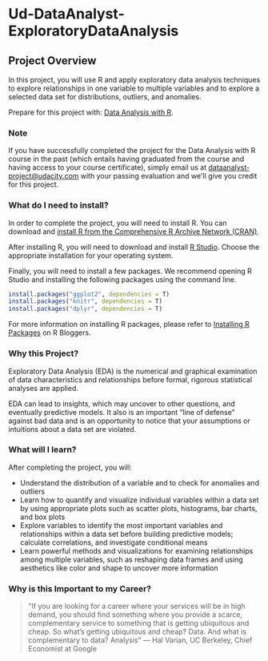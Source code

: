 # Ud-DataAnalyst-ExploratoryDataAnalysis

## Project Overview
In this project, you will use R and apply exploratory data analysis techniques to explore relationships in one variable to multiple variables and to explore a selected data set for distributions, outliers, and anomalies.

Prepare for this project with: [Data Analysis with R](https://classroom.udacity.com/courses/ud651).

### Note
If you have successfully completed the project for the Data Analysis with R course in the past (which entails having graduated from the course and having access to your course certificate), simply email us at dataanalyst-project@udacity.com with your passing evaluation and we'll give you credit for this project.

### What do I need to install?
In order to complete the project, you will need to install R. You can download and [install R from the Comprehensive R Archive Network (CRAN)](http://cran.r-project.org/).

After installing R, you will need to download and install [R Studio](http://www.rstudio.com/products/rstudio/download/). Choose the appropriate installation for your operating system.

Finally, you will need to install a few packages. We recommend opening R Studio and installing the following packages using the command line.

```r
install.packages("ggplot2", dependencies = T) 
install.packages("knitr", dependencies = T)
install.packages("dplyr", dependencies = T)
```

For more information on installing R packages, please refer to [Installing R Packages](http://www.r-bloggers.com/installing-r-packages/) on R Bloggers.

### Why this Project?
Exploratory Data Analysis (EDA) is the numerical and graphical examination of data characteristics and relationships before formal, rigorous statistical analyses are applied.

EDA can lead to insights, which may uncover to other questions, and eventually predictive models. It also is an important “line of defense” against bad data and is an opportunity to notice that your assumptions or intuitions about a data set are violated.

### What will I learn?
After completing the project, you will:

* Understand the distribution of a variable and to check for anomalies and outliers
* Learn how to quantify and visualize individual variables within a data set by using appropriate plots such as scatter plots, histograms, bar charts, and box plots
* Explore variables to identify the most important variables and relationships within a data set before building predictive models; calculate correlations, and investigate conditional means
* Learn powerful methods and visualizations for examining relationships among multiple variables, such as reshaping data frames and using aesthetics like color and shape to uncover more information

### Why is this Important to my Career?

>"If you are looking for a career where your services will be in high demand, you should find something where you provide a scarce, complementary service to something that is getting ubiquitous and cheap. So what’s getting ubiquitous and cheap? Data. And what is complementary to data? Analysis"
>— Hal Varian, UC Berkeley, Chief Economist at Google
